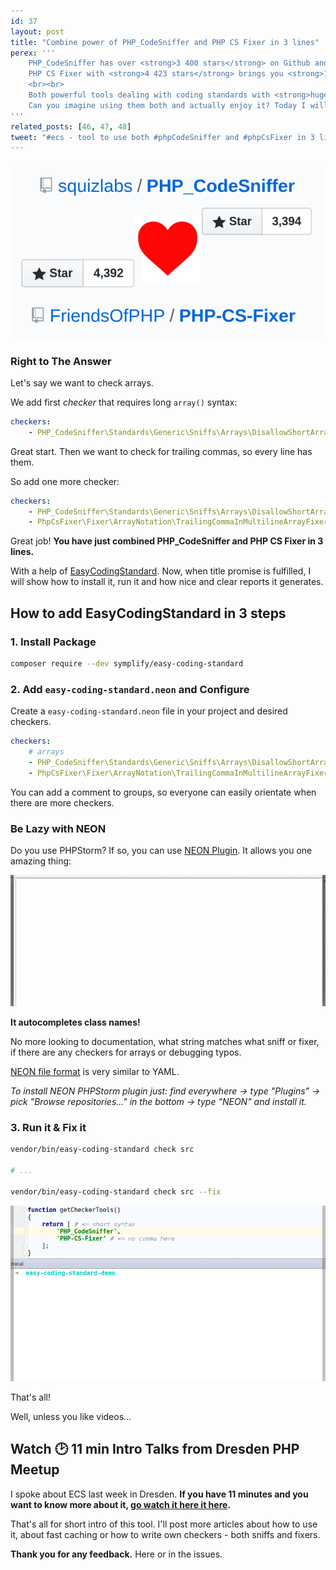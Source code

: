 ```yaml
---
id: 37
layout: post
title: "Combine power of PHP_CodeSniffer and PHP CS Fixer in 3 lines"
perex: '''
    PHP_CodeSniffer has over <strong>3 400 stars</strong> on Github and <strong>210 default sniffs</strong>,
    PHP CS Fixer with <strong>4 423 stars</strong> brings you <strong>142 fixers</strong>.
    <br><br>
    Both powerful tools dealing with coding standards with <strong>huge communities behind them</strong>.
    Can you imagine using them both and actually enjoy it? Today I will show you how.
'''
related_posts: [46, 47, 48]
tweet: "#ecs - tool to use both #phpCodeSniffer and #phpCsFixer in 3 lines #php #codingstandard"
---
```


<div class="text-center">
    <img src="/../../../../assets/images/posts/2017/easy-coding-standard-intro/together.png" class="img-thumbnail">
</div>


### Right to The Answer

Let's say we want to check arrays.  

We add first *checker* that requires long `array()` syntax:

```yaml
checkers:
    - PHP_CodeSniffer\Standards\Generic\Sniffs\Arrays\DisallowShortArraySyntaxSniff
```


Great start. Then we want to check for trailing commas, so every line has them.

So add one more checker:

```yaml
checkers:
    - PHP_CodeSniffer\Standards\Generic\Sniffs\Arrays\DisallowShortArraySyntaxSniff
    - PhpCsFixer\Fixer\ArrayNotation\TrailingCommaInMultilineArrayFixer
```

Great job! **You have just combined PHP_CodeSniffer and PHP CS Fixer in 3 lines.**

With a help of [EasyCodingStandard](https://github.com/Symplify/EasyCodingStandard). Now, when title promise is fulfilled, 
I will show how to install it, run it and how nice and clear reports it generates.   

## How to add EasyCodingStandard in 3 steps   

### 1. Install Package

```bash
composer require --dev symplify/easy-coding-standard
```

### 2. Add `easy-coding-standard.neon` and Configure

Create a `easy-coding-standard.neon` file in your project and desired checkers.
 
```yaml
checkers:
    # arrays
    - PHP_CodeSniffer\Standards\Generic\Sniffs\Arrays\DisallowShortArraySyntaxSniff
    - PhpCsFixer\Fixer\ArrayNotation\TrailingCommaInMultilineArrayFixer
```

You can add a comment to groups, so everyone can easily orientate when there are more checkers.


### Be Lazy with NEON

Do you use PHPStorm? If so, you can use [NEON Plugin](https://plugins.jetbrains.com/plugin/7060-neon-support). It allows you one amazing thing:

<div class="text-center">
    <img src="/../../../../assets/images/posts/2017/easy-coding-standard-intro/neon-autocomplete.gif" class="img-thumbnail">
</div>


**It autocompletes class names!**

No more looking to documentation, what string matches what sniff or fixer, if there are any checkers for arrays or debugging typos.

[NEON file format](https://ne-on.org/) is very similar to YAML.
 
*To install NEON PHPStorm plugin just: find everywhere → type "Plugins" → pick "Browse repositories..." in the bottom → type "NEON" and install it.*  

### 3. Run it & Fix it

```bash
vendor/bin/easy-coding-standard check src

# ...

vendor/bin/easy-coding-standard check src --fix
```

<div class="text-center">
    <img src="/../../../../assets/images/posts/2017/easy-coding-standard-intro/run-and-fix.gif" class="img-thumbnail">
</div>


That's all!


Well, unless you like videos...

## Watch 🕑 11 min Intro Talks from Dresden PHP Meetup

I spoke about ECS last week in Dresden. **If you have 11 minutes and you want to know more about it, [go watch it here it here](https://www.facebook.com/pehapkari/videos/vl.1877987242460289/1321227224593751/?type=1).**

That's all for short intro of this tool. I'll post more articles about how to use it, about fast caching or how to write own checkers - both sniffs and fixers. 

**Thank you for any feedback.** Here or in the issues.
